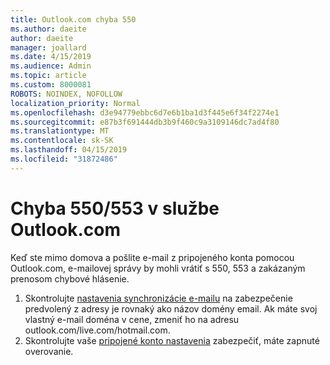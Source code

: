 ```yaml
---
title: Outlook.com chyba 550
ms.author: daeite
author: daeite
manager: joallard
ms.date: 4/15/2019
ms.audience: Admin
ms.topic: article
ms.custom: 8000081
ROBOTS: NOINDEX, NOFOLLOW
localization_priority: Normal
ms.openlocfilehash: d3e94779ebbc6d7e6b1ba1d3f445e6f34f2274e1
ms.sourcegitcommit: e87b3f691444db3b9f460c9a3109146dc7ad4f80
ms.translationtype: MT
ms.contentlocale: sk-SK
ms.lasthandoff: 04/15/2019
ms.locfileid: "31872486"
---
```

# <a name="error-550553-in-outlookcom"></a>Chyba 550/553 v službe Outlook.com

Keď ste mimo domova a pošlite e-mail z pripojeného konta pomocou Outlook.com, e-mailovej správy by mohli vrátiť s 550, 553 a zakázaným prenosom chybové hlásenie.
1. Skontrolujte [nastavenia synchronizácie e-mailu](https://go.microsoft.com/fwlink/?linkid=2031283) na zabezpečenie predvolený z adresy je rovnaký ako názov domény email. Ak máte svoj vlastný e-mail doména v cene, zmeniť ho na adresu outlook.com/live.com/hotmail.com.
2. Skontrolujte vaše [pripojené konto nastavenia](https://go.microsoft.com/fwlink/?linkid=875264&clcid=0x409) zabezpečiť, máte zapnuté overovanie.